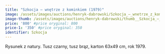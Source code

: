 ```yaml
---
title: "Szkocja – wnętrze z kominkiem (1979)"
image: /assets/images/auctions/henryk-dabrowski/Szkocja_–_wnetrze_z_kominkiem_(1979).jpg
image-thumb: /assets/images/auctions/henryk-dabrowski/thumb__Szkocja_–_wnetrze_z_kominkiem_(1979).jpg
price: '800' #price oryginal: 800
price-1: '350' #price oryginal: 350
identifier: Szkocja
---
```


Rysunek z natury. Tusz czarny, tusz brąz, karton 63x49 cm, rok 1979.